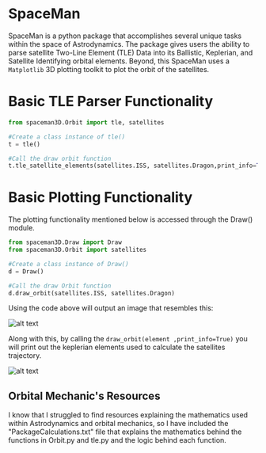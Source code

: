 # SpaceMan

SpaceMan is a python package that accomplishes several unique tasks within the space of Astrodynamics. The package gives users the ability to parse satellite Two-Line Element (TLE) Data into its Ballistic, Keplerian, and Satellite Identifying orbital elements. Beyond, this SpaceMan uses a `Matplotlib` 3D plotting toolkit to plot the orbit of the satellites.

# Basic TLE Parser Functionality

```python
from spaceman3D.Orbit import tle, satellites

#Create a class instance of tle()
t = tle()

#Call the draw orbit function
t.tle_satellite_elements(satellites.ISS, satellites.Dragon,print_info=True)
```

# Basic Plotting Functionality

The plotting functionality mentioned below is accessed through the Draw() module.

```python
from spaceman3D.Draw import Draw
from spaceman3D.Orbit import satellites

#Create a class instance of Draw()
d = Draw()

#Call the draw Orbit function
d.draw_orbit(satellites.ISS, satellites.Dragon)
```

Using the code above will output an image that resembles this:

![alt text](./info/img/ISS_Dragon.png)

Along with this, by calling the `draw_orbit(element ,print_info=True)` you will print out the keplerian elements used to calculate the satellites trajectory.

![alt text](./info/img/example_output.png)

## Orbital Mechanic's Resources
I know that I struggled to find resources explaining the mathematics used within Astrodynamics and orbital mechanics, so I have included the "PackageCalculations.txt" file that explains the mathematics behind the functions in Orbit.py and tle.py and the logic behind each function.
